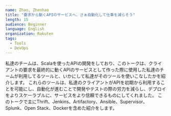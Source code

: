 ```yaml
---
name: Zhao, Zhenhao
title: "要求から動くAPIのサービスへ、さぁ自動化して仕事を減らそう"
length: 15
audience: Beginner
language: English
organization: Rakuten
tags:
  - Tools
  - DevOps
---
```

私達のチームは、Scalaを使ったAPIの開発をしており、このトークは、クライアントの要求を最終的に動くAPIのサービスとして作った際に使用した私達のチームが利用してるツールと、いかにして私達がそのツールを使いこなしたかを紹介します。
これらのツールは、私達のクライアントがAPIを初期から利用することを可能にし、自動化が進むことで開発やテストの際の労力を減らし、デプロイをよりスケーラブルに、サービスをより信頼できるものにしてくれました。
このトークで主にThrift、Jenkins、Artifactory、Ansible、Supervisor、Splunk、Open Stack、Dockerを含めた紹介をします。
